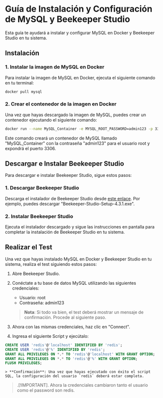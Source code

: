 # Guía de Instalación y Configuración de MySQL y Beekeeper Studio

Esta guía te ayudará a instalar y configurar MySQL en Docker y Beekeeper Studio en tu sistema.

## Instalación

### 1. Instalar la imagen de MySQL en Docker

Para instalar la imagen de MySQL en Docker, ejecuta el siguiente comando en tu terminal:

```bash
docker pull mysql
```

### 2. Crear el contenedor de la imagen en Docker

Una vez que hayas descargado la imagen de MySQL, puedes crear un contenedor ejecutando el siguiente comando:

```bash
docker run --name MySQL_Container -e MYSQL_ROOT_PASSWORD=admin123 -p 3306:3306 -d mysql:latest
```

Este comando creará un contenedor de MySQL llamado "MySQL_Container" con la contraseña "admin123" para el usuario root y expondrá el puerto 3306.

## Descargar e Instalar Beekeeper Studio

Para descargar e instalar Beekeeper Studio, sigue estos pasos:

### 1. Descargar Beekeeper Studio

Descarga el instalador de Beekeeper Studio desde [este enlace](https://github.com/beekeeper-studio/beekeeper-studio/releases/tag/v4.3.1). Por ejemplo, puedes descargar "Beekeeper-Studio-Setup-4.3.1.exe".

### 2. Instalar Beekeeper Studio

Ejecuta el instalador descargado y sigue las instrucciones en pantalla para completar la instalación de Beekeeper Studio en tu sistema.

## Realizar el Test

Una vez que hayas instalado MySQL en Docker y Beekeeper Studio en tu sistema, realiza el test siguiendo estos pasos:

1. Abre Beekeeper Studio.

2. Conéctate a tu base de datos MySQL utilizando las siguientes credenciales:
   - Usuario: root
   - Contraseña: admin123

    > **Nota**: Si todo va bien, el test deberá mostrar un mensaje de confirmación. Procede al siguiente paso.

3. Ahora con las mismas credenciales, haz clic en "Connect".

4. Ingresa el siguiente Script y ejecútalo:

```sql
CREATE USER 'redis'@'localhost' IDENTIFIED BY 'redis';
CREATE USER 'redis'@'%' IDENTIFIED BY 'redis';
GRANT ALL PRIVILEGES ON *.* TO 'redis'@'localhost' WITH GRANT OPTION;
GRANT ALL PRIVILEGES ON *.* TO 'redis'@'%' WITH GRANT OPTION;
FLUSH PRIVILEGES;
```

    > **Confirmación**: Una vez que hayas ejecutado con éxito el script SQL, la configuración del usuario `redis` deberá estar completa.

>.[!IMPORTANT].
    Ahora la credenciales cambiaron tanto el usuario como el password son redis.
